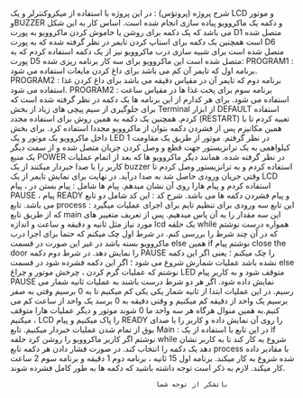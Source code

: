 شرح پروژه (پروتؤس) :
در این پروژه با استفاده از میکروکنترلر و یک LCD و موتور وBUZZER و دکمه یک ماکروویو پیاده سازی انجام شده است.
اساس کار به این شکل می باشد که یک دکمه برای روشن یا خاموش کردن ماکروویو به پورت D1 متصل شده است 
همچنین یک دکمه برای استاپ کردن تایمر در نظر گرفته شده که به پورت D6 متصل شده است
برای شبیه سازی درب ماکروویو نیز از یک دکمه استفاده کردم که به پورت D5 متصل شده است
این ماکروویو برای سه کار برنامه ریزی شده:
PROGRAM1 : برنامه اول که تایمر آن کم می باشد برای داغ کردن مایعات استفاده می شود.
PROGRAM2 : برنامه دوم که تایمر آن در مقیاس دقیقه می باشد برای داغ کردن غذا استفاده می شود.
PROGRAM2 : برنامه سوم برای پخت غذا ها در مقیاس ساعت استفاده می شود.
برای هر کدارم از این برنامه ها یک دکمه در نظر گرفته شده است که برای جلوگیری از سیم پیچی های زیاد از بخش Terminal از ابزار DEFAULT استفاده کردم.
همچنین یک دکمه به همین روش برای استفاده مجدد (RESTART) تعبیه کردم تا با همین مکانیزم پس از فشردن دکمه بتوان از ماکروویو مجددا استفاده کرد.
برای بخش داخل ماکروویو یک موتور و یک LED در نظر گرفتم.
موتور از طریق یک مقاومت 1 کیلواهمی به یک ترانزیستور جهت قطع و وصل کردن جریان متصل شده و از سمت دیگر یک منبع POWER در نظر گرفته شده.
همانند دیگر ماکروویو ها که بعد از اتمام عملیات کاربر را با صدا خبردار میکنند از یک buzzer استفاده کردم و به ترانزیستور وصل کردم تا وقتی جریان ورودی حاصل شد به صدا درآید.
در نهایت برای نمایش تایمر از یک LCD استفاده کردم و پیام هارا روی آن نشان میدهم.
پیام ها شامل : پیام بستن در ، پیام PAUSE ، پیام READY و پیام فشردن دکمه ها می باشد.
شرح کد :
این کد شامل دو تابع می باشد.
تابع process :
این تابع سه ورودی برای تنظیم تایم برای اجرای عملیات میگیرد که از طریق تابع main این سه مقدار را به آن پاس میدهیم.
پس از تعریف متغییر های مورد نیاز مثل ثانیه و دقیقه و ساعت و اندازه lcd یک حلقه while همواره درست نوشتم که در آن چند شرط را بررسی کنم.
در شرط اول چک میکنم که حتما برای اجرا درب ماکروویو بسته باشد در غیر این صورت در قسمت else همین if نوشتم پیام close the door را نمایش دهد.
در شرط دوم دکمه PAUSE را چک میکنم ؛ یعنی اگر این دکمه نشده باشد عملیات شمارش شروع می شود ؛ اگر این دکمه فشرده شود در قسمت else نوشتم که عملیات گرم کردن ، چرخش موتور و چراغ LED متوقف شود و به کاربر پیام PAUSE نمایش داده شود.
اگر هر دو شرط درست باشند به عملیات ثانیه شمار می رسیم.
در این عملیات ابتدا از ثانیه شمار یکی یکی کم میکنیم تا به 0 برسیم وقتی به صفر برسیم یک واحد از دقیقه کم میکنیم و وقتی دقیقه به 0 برسد یک واحد از ساعت کم می کنیم.به همین منوال هرگاه هر سه واحد ما 0 شوند موتور و دیگر عملیات هارا متوقف میکنیم ، LCD را پاک میکنیم و پیام READY را روی آن نمایش داده و کاربر را با صدای بوق از تمام شدن عملیات خبردار میکنیم.
تابع Main :
در این تابع با استفاده از یک if نوشتم اگر کاربر ماکروویو را روشن کرد حلقه while شروع به کار کند تا به کاربر نشان دهد یک دکمه را انتخاب کند. 
در صورت فشار دادن هر دکمه تابع process با مقادیر داده شده شروع به کار میکند.
برنامه اول 15 ثانیه ، برنامه دوم 1 دقیقه و برنامه سوم 2 ساعت کار میکند.
لازم به ذکر است توجه داشته باشید که دکمه ها به طور کامل فشرده شوند.
			

										باتشکر از توجه شما
